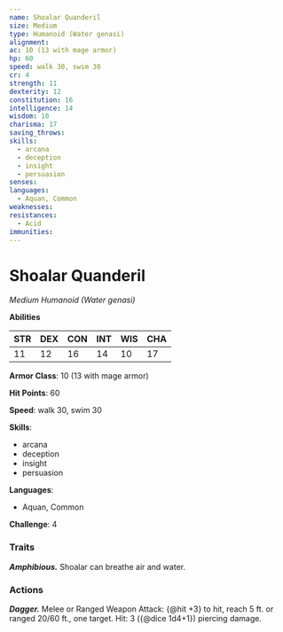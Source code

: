 ```yaml
---
name: Shoalar Quanderil
size: Medium
type: Humanoid (Water genasi)
alignment: 
ac: 10 (13 with mage armor)
hp: 60
speed: walk 30, swim 30
cr: 4
strength: 11
dexterity: 12
constitution: 16
intelligence: 14
wisdom: 10
charisma: 17
saving_throws:
skills:
  - arcana
  - deception
  - insight
  - persuasion
senses: 
languages:
  - Aquan, Common
weaknesses:
resistances:
  - Acid
immunities:
---
```


# Shoalar Quanderil

*Medium Humanoid (Water genasi)*

**Abilities**

| STR | DEX | CON | INT | WIS | CHA |
| --- | --- | --- | --- | --- | --- |
| 11 | 12 | 16 | 14 | 10 | 17 |

**Armor Class**: 10 (13 with mage armor)

**Hit Points**: 60

**Speed**: walk 30, swim 30

**Skills**:
  - arcana
  - deception
  - insight
  - persuasion

**Languages**:
  - Aquan, Common

**Challenge**: 4

### Traits
***Amphibious.*** Shoalar can breathe air and water.

### Actions
***Dagger.*** Melee or Ranged Weapon Attack: {@hit +3} to hit, reach 5 ft. or ranged 20/60 ft., one target. Hit: 3 ({@dice 1d4+1}) piercing damage.

